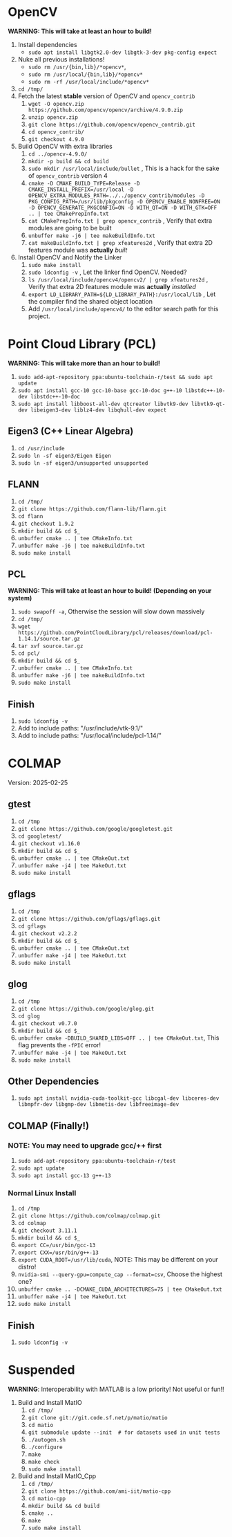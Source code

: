 # OpenCV
**WARNING: This will take at least an hour to build!**
1. Install dependencies
    * `sudo apt install libgtk2.0-dev libgtk-3-dev pkg-config expect`
1. Nuke all previous installations!
    * `sudo rm /usr/{bin,lib}/*opencv*`, 
    * `sudo rm /usr/local/{bin,lib}/*opencv*`
    * `sudo rm -rf /usr/local/include/*opencv*`
1. `cd /tmp/`
1. Fetch the latest **stable** version of OpenCV and  `opencv_contrib`
    1. `wget -O opencv.zip https://github.com/opencv/opencv/archive/4.9.0.zip`
    1. `unzip opencv.zip`
    1. `git clone https://github.com/opencv/opencv_contrib.git`
    1. `cd opencv_contrib/`
    1. `git checkout 4.9.0`
1. Build OpenCV with extra libraries
    1. `cd ../opencv-4.9.0/`
    1. `mkdir -p build && cd build`
    1. `sudo mkdir /usr/local/include/bullet` , This is a hack for the sake of `opencv_contrib` version 4
    1. `cmake -D CMAKE_BUILD_TYPE=Release -D CMAKE_INSTALL_PREFIX=/usr/local -D OPENCV_EXTRA_MODULES_PATH=../../opencv_contrib/modules -D PKG_CONFIG_PATH=/usr/lib/pkgconfig -D OPENCV_ENABLE_NONFREE=ON -D OPENCV_GENERATE_PKGCONFIG=ON -D WITH_QT=ON -D WITH_GTK=OFF .. | tee CMakePrepInfo.txt`
    1. `cat CMakePrepInfo.txt | grep opencv_contrib` , Verify that extra modules are going to be built
    1. `unbuffer make -j6 | tee makeBuildInfo.txt`
    1. `cat makeBuildInfo.txt | grep xfeatures2d` , Verify that extra 2D features module was **actually** *built*
1. Install OpenCV and Notify the Linker
    1. `sudo make install`
    1. `sudo ldconfig -v` , Let the linker find OpenCV. Needed?
    1. `ls /usr/local/include/opencv4/opencv2/ | grep xfeatures2d` , Verify that extra 2D features module was **actually** *installed*
    1. `export LD_LIBRARY_PATH=${LD_LIBRARY_PATH}:/usr/local/lib` , Let the compiler find the shared object location
    1. Add `/usr/local/include/opencv4/` to the editor search path for this project.

# Point Cloud Library (PCL)
**WARNING: This will take more than an hour to build!**
1. `sudo add-apt-repository ppa:ubuntu-toolchain-r/test && sudo apt update`
1. `sudo apt install gcc-10 gcc-10-base gcc-10-doc g++-10 libstdc++-10-dev libstdc++-10-doc`
1. `sudo apt install libboost-all-dev qtcreator libvtk9-dev libvtk9-qt-dev libeigen3-dev liblz4-dev libqhull-dev expect`
## Eigen3 (C++ Linear Algebra)
1. `cd /usr/include`
1. `sudo ln -sf eigen3/Eigen Eigen`
1. `sudo ln -sf eigen3/unsupported unsupported`
## FLANN
1. `cd /tmp/`
1. `git clone https://github.com/flann-lib/flann.git`
1. `cd flann`
1. `git checkout 1.9.2`
1. `mkdir build && cd $_`
1. `unbuffer cmake .. | tee CMakeInfo.txt`
1. `unbuffer make -j6 | tee makeBuildInfo.txt`
1. `sudo make install`
## PCL
**WARNING: This will take at least an hour to build! (Depending on your system)**
1. `sudo swapoff -a`, Otherwise the session will slow down massively
1. `cd /tmp/`
1. `wget https://github.com/PointCloudLibrary/pcl/releases/download/pcl-1.14.1/source.tar.gz`
1. `tar xvf source.tar.gz`
1. `cd pcl/`
1. `mkdir build && cd $_`
1. `unbuffer cmake .. | tee CMakeInfo.txt`
1. `unbuffer make -j6 | tee makeBuildInfo.txt`
1. `sudo make install`

## Finish
1. `sudo ldconfig -v`
1. Add to include paths: "/usr/include/vtk-9.1/"
1. Add to include paths: "/usr/local/include/pcl-1.14/"

# COLMAP
Version: 2025-02-25  
## gtest
1. `cd /tmp`
1. `git clone https://github.com/google/googletest.git`
1. `cd googletest/`
1. `git checkout v1.16.0`
1. `mkdir build && cd $_`
1. `unbuffer cmake .. | tee CMakeOut.txt`
1. `unbuffer make -j4 | tee MakeOut.txt`
1. `sudo make install`
## gflags
1. `cd /tmp`
1. `git clone https://github.com/gflags/gflags.git`
1. `cd gflags`
1. `git checkout v2.2.2`
1. `mkdir build && cd $_`
1. `unbuffer cmake .. | tee CMakeOut.txt`
1. `unbuffer make -j4 | tee MakeOut.txt`
1. `sudo make install`
## glog
1. `cd /tmp`
1. `git clone https://github.com/google/glog.git`
1. `cd glog`
1. `git checkout v0.7.0`
1. `mkdir build && cd $_`
1. `unbuffer cmake -DBUILD_SHARED_LIBS=OFF .. | tee CMakeOut.txt`, This flag prevents the `-fPIC` error!
1. `unbuffer make -j4 | tee MakeOut.txt`
1. `sudo make install`
## Other Dependencies
1. `sudo apt install nvidia-cuda-toolkit-gcc libcgal-dev libceres-dev libmpfr-dev libgmp-dev libmetis-dev libfreeimage-dev`
## COLMAP (Finally!)
### NOTE: You may need to upgrade gcc/++ first
1. `sudo add-apt-repository ppa:ubuntu-toolchain-r/test`
1. `sudo apt update`
1. `sudo apt install gcc-13 g++-13`
### Normal Linux Install
1. `cd /tmp`
1. `git clone https://github.com/colmap/colmap.git`
1. `cd colmap`
1. `git checkout 3.11.1`
1. `mkdir build && cd $_`
1. `export CC=/usr/bin/gcc-13`
1. `export CXX=/usr/bin/g++-13`
1. `export CUDA_ROOT=/usr/lib/cuda`, NOTE: This may be different on your distro!
1. `nvidia-smi --query-gpu=compute_cap --format=csv`, Choose the highest one?
1. `unbuffer cmake .. -DCMAKE_CUDA_ARCHITECTURES=75 | tee CMakeOut.txt`
1. `unbuffer make -j4 | tee MakeOut.txt`
1. `sudo make install`

## Finish
1. `sudo ldconfig -v`


# Suspended
**WARNING**: Interoperability with MATLAB is a low priority! Not useful or fun!!
1. Build and Install MatIO
    1. `cd /tmp/`
    1. `git clone git://git.code.sf.net/p/matio/matio`
    1. `cd matio`
    1. `git submodule update --init  # for datasets used in unit tests`
    1. `./autogen.sh`
    1. `./configure`
    1. `make`
    1. `make check`
    1. `sudo make install`
1. Build and Install MatIO_Cpp
    1. `cd /tmp/`
    1. `git clone https://github.com/ami-iit/matio-cpp`
    1. `cd matio-cpp`
    1. `mkdir build && cd build`
    1. `cmake ..`
    1. `make`
    1. `sudo make install`
    
